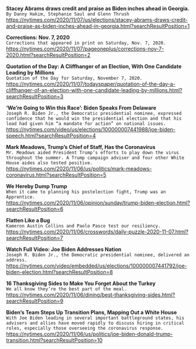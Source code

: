 **Stacey Abrams draws credit and praise as Biden inches ahead in Georgia.**\
`By Danny Hakim, Stephanie Saul and Glenn Thrush`\
https://nytimes.com/2020/11/07/us/elections/stacey-abrams-draws-credit-and-praise-as-biden-inches-ahead-in-georgia.html?searchResultPosition=1

**Corrections: Nov. 7, 2020**\
`Corrections that appeared in print on Saturday, Nov. 7, 2020.`\
https://nytimes.com/2020/11/07/pageoneplus/corrections-nov-7-2020.html?searchResultPosition=2

**Quotation of the Day: A Cliffhanger of an Election, With One Candidate Leading by Millions**\
`Quotation of the Day for Saturday, November 7, 2020.`\
https://nytimes.com/2020/11/07/todayspaper/quotation-of-the-day-a-cliffhanger-of-an-election-with-one-candidate-leading-by-millions.html?searchResultPosition=3

**‘We’re Going to Win this Race’: Biden Speaks From Delaware**\
`Joseph R. Biden Jr., the Democratic presidential nominee, expressed confidence that he would win the presidential election and that his lead had given him “a mandate for action” on national issues.`\
https://nytimes.com/video/us/elections/100000007441988/joe-biden-speech.html?searchResultPosition=4

**Mark Meadows, Trump’s Chief of Staff, Has the Coronavirus**\
`Mr. Meadows aided President Trump’s efforts to play down the virus throughout the summer. A Trump campaign adviser and four other White House aides also tested positive.`\
https://nytimes.com/2020/11/06/us/politics/mark-meadows-coronavirus.html?searchResultPosition=5

**We Hereby Dump Trump**\
`When it came to planning his postelection fight, Trump was an Apprentice.`\
https://nytimes.com/2020/11/06/opinion/sunday/trump-biden-election.html?searchResultPosition=6

**Flatten Like a Bug**\
`Kameron Austin Collins and Paolo Pasco test our resiliency.`\
https://nytimes.com/2020/11/06/crosswords/daily-puzzle-2020-11-07.html?searchResultPosition=7

**Watch Full Video: Joe Biden Addresses Nation**\
`Joseph R. Biden Jr., the Democratic presidential nominee, delivered an address.`\
https://nytimes.com/video/embedded/us/elections/100000007441792/joe-biden-election.html?searchResultPosition=8

**16 Thanksgiving Sides to Make You Forget About the Turkey**\
`We all know they’re the best part of the meal.`\
https://nytimes.com/2020/11/06/dining/best-thanksgiving-sides.html?searchResultPosition=9

**Biden’s Team Steps Up Transition Plans, Mapping Out a White House**\
`With Joe Biden leading in several important battleground states, his advisers and allies have moved rapidly to discuss hiring in critical roles, especially those overseeing the coronavirus response.`\
https://nytimes.com/2020/11/06/us/politics/joe-biden-donald-trump-transition.html?searchResultPosition=10

